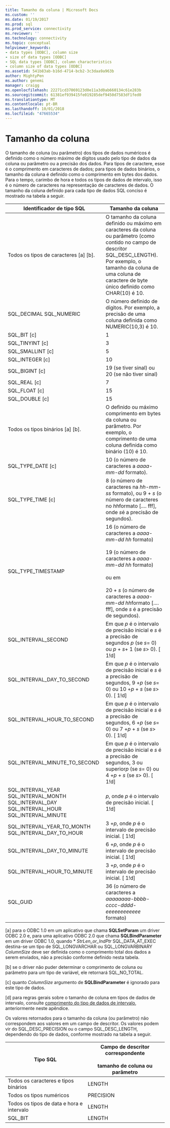 ```yaml
---
title: Tamanho da coluna | Microsoft Docs
ms.custom: ''
ms.date: 01/19/2017
ms.prod: sql
ms.prod_service: connectivity
ms.reviewer: ''
ms.technology: connectivity
ms.topic: conceptual
helpviewer_keywords:
- data types [ODBC], column size
- size of data types [ODBC]
- SQL data types [ODBC], column characteristics
- column size of data types [ODBC]
ms.assetid: 541b83ab-b16d-4714-bcb2-3c3daa9a963b
author: MightyPen
ms.author: genemi
manager: craigg
ms.openlocfilehash: 22271cd37069123d0e11a3d0ab660134c61e283b
ms.sourcegitcommit: 61381ef939415fe019285def9450d7583df1fed0
ms.translationtype: MT
ms.contentlocale: pt-BR
ms.lasthandoff: 10/01/2018
ms.locfileid: "47665534"
---
```

# <a name="column-size"></a>Tamanho da coluna
O tamanho de coluna (ou parâmetro) dos tipos de dados numéricos é definido como o número máximo de dígitos usado pelo tipo de dados da coluna ou parâmetro ou a precisão dos dados. Para tipos de caractere, esse é o comprimento em caracteres de dados; para tipos de dados binários, o tamanho da coluna é definido como o comprimento em bytes dos dados. Para o tempo, carimbo de hora e todos os tipos de dados de intervalo, isso é o número de caracteres na representação de caracteres de dados. O tamanho da coluna definido para cada tipo de dados SQL conciso é mostrado na tabela a seguir.  
  
|Identificador de tipo SQL|Tamanho da coluna|  
|-------------------------|-----------------|  
|Todos os tipos de caracteres [a] [b].|O tamanho da coluna definido ou máximo em caracteres da coluna ou parâmetro (como contido no campo de descritor SQL_DESC_LENGTH). Por exemplo, o tamanho da coluna de uma coluna de caractere de byte único definido como CHAR(10) é 10.|  
|SQL_DECIMAL SQL_NUMERIC|O número definido de dígitos. Por exemplo, a precisão de uma coluna definida como NUMERIC(10,3) é 10.|  
|SQL_BIT [c]|1|  
|SQL_TINYINT [c]|3|  
|SQL_SMALLINT [c]|5|  
|SQL_INTEGER [c]|10|  
|SQL_BIGINT [c]|19 (se tiver sinal) ou 20 (se não tiver sinal)|  
|SQL_REAL [c]|7|  
|SQL_FLOAT [c]|15|  
|SQL_DOUBLE [c]|15|  
|Todos os tipos binários [a] [b].|O definido ou máximo comprimento em bytes da coluna ou parâmetro. Por exemplo, o comprimento de uma coluna definida como binário (10) é 10.|  
|SQL_TYPE_DATE [c]|10 (o número de caracteres a *aaaa-mm-dd* formato).|  
|SQL_TYPE_TIME [c]|8 (o número de caracteres na *hh-mm-ss* formato), ou 9 + *s* (o número de caracteres no *hh*formato [.... fff], onde *s*é a precisão de segundos).|  
|SQL_TYPE_TIMESTAMP|16 (o número de caracteres a *aaaa-mm-dd hh* formato)<br /><br /> 19 (o número de caracteres a *aaaa-mm-dd* *hh* formato)<br /><br /> ou em<br /><br /> 20 + *s* (o número de caracteres a *aaaa-mm-dd hh*formato [.... fff], onde *s* é a precisão de segundos).|  
|SQL_INTERVAL_SECOND|Em que *p* é o intervalo de precisão inicial e *s* é a precisão de segundos *p* (se *s*= 0) ou *p* + *s*+ 1 (se *s*> 0). [ 1!d]|  
|SQL_INTERVAL_DAY_TO_SECOND|Em que *p* é o intervalo de precisão inicial e *s* é a precisão de segundos, 9 +*p* (se *s*= 0) ou 10 +*p* + *s* (se *s*> 0). [ 1!d]|  
|SQL_INTERVAL_HOUR_TO_SECOND|Em que *p* é o intervalo de precisão inicial e *s* é a precisão de segundos, 6 +*p* (se *s*= 0) ou 7 +*p* + *s* (se *s*> 0). [ 1!d]|  
|SQL_INTERVAL_MINUTE_TO_SECOND|Em que *p* é o intervalo de precisão inicial e *s* é a precisão de segundos, 3 ou superior*p* (se *s*= 0) ou 4 +*p* + *s* (se *s*> 0). [ 1!d]|  
|SQL_INTERVAL_YEAR SQL_INTERVAL_MONTH SQL_INTERVAL_DAY SQL_INTERVAL_HOUR SQL_INTERVAL_MINUTE|*p*, onde *p* é o intervalo de precisão inicial. [ 1!d]|  
|SQL_INTERVAL_YEAR_TO_MONTH SQL_INTERVAL_DAY_TO_HOUR|3 +*p*, onde *p* é o intervalo de precisão inicial. [ 1!d]|  
|SQL_INTERVAL_DAY_TO_MINUTE|6 +*p*, onde *p* é o intervalo de precisão inicial. [ 1!d]|  
|SQL_INTERVAL_HOUR_TO_MINUTE|3 +*p*, onde *p* é o intervalo de precisão inicial. [ 1!d]|  
|SQL_GUID|36 (o número de caracteres a *aaaaaaaa-bbbb-cccc-dddd-eeeeeeeeeeee* formato)|  
  
 [a] para o ODBC 1.0 em um aplicativo que chama **SQLSetParam** um driver ODBC 2.0 e, para uma aplicativo ODBC 2.0 que chama **SQLBindParameter** em um driver ODBC 1.0, quando \*  *StrLen_or_IndPtr* SQL_DATA_AT_EXEC destina-se um tipo de SQL_LONGVARCHAR ou SQL_LONGVARBINARY *ColumnSize* deve ser definida como o comprimento total dos dados a serem enviados, não a precisão conforme definido nesta tabela.  
  
 [b] se o driver não puder determinar o comprimento de coluna ou parâmetro para um tipo de variável, ele retornará SQL_NO_TOTAL.  
  
 [c] quanto *ColumnSize* argumento de **SQLBindParameter** é ignorado para este tipo de dados.  
  
 [d] para regras gerais sobre o tamanho de coluna em tipos de dados de intervalo, consulte [comprimento do tipo de dados de intervalo](../../../odbc/reference/appendixes/interval-data-type-length.md), anteriormente neste apêndice.  
  
 Os valores retornados para o tamanho da coluna (ou parâmetro) não correspondem aos valores em um campo de descritor. Os valores podem vir do SQL_DESC_PRECISION ou o campo SQL_DESC_LENGTH, dependendo do tipo de dados, conforme mostrado na tabela a seguir.  
  
|Tipo SQL|Campo de descritor correspondente<br /><br /> tamanho de coluna ou parâmetro|  
|--------------|--------------------------------------------------------------------|  
|Todos os caracteres e tipos binários|LENGTH|  
|Todos os tipos numéricos|PRECISION|  
|Todos os tipos de data e hora e intervalo|LENGTH|  
|SQL_BIT|LENGTH|
